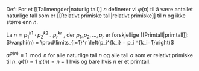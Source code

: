Def:
For et [[Tallmengder|naturlig tall]] $n$ definerer vi $\varphi(n)$ til å være antallet naturlige tall som er [[Relativt primiske tall|relativt primiske]] til $n$ og ikke større enn $n$. 

La $n = p_1^{k1}\cdot p_2^{k2}\ldots p_r^{kr}$ , der $p_1, p_2,\ldots , p_r$ er forskjellige [[Primtall|primtall]]:
$\varphi(n) = \prod\limits_{i=1}^r \left(p_i^{k_i} − p_i ^{k_i−1}\right)$ 


$a^{\varphi(n)} \equiv 1 \mod n$ for alle naturlige tall $n$ og alle tall $a$ som er relativt primiske til $n$.
$\varphi(1) = 1$ 
$\varphi(n) = n − 1$ hvis og bare hvis $n$ er et primtall.

